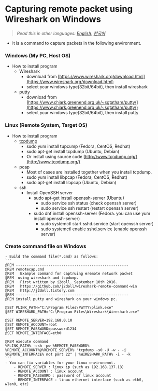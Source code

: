 # Capturing remote packet using Wireshark on Windows

> *Read this in other languages: [English](README.md), [한국어](README.ko.md)*

- It is a command to capture packets in the following environment.

### Windows (My PC, Host OS)
  - How to install program
    - Wireshark
		- download from [https://www.wireshark.org/download.html](https://www.wireshark.org/download.html)
		- select your windows type(32bit/64bit), then install wireshark
    - putty
		- download from [https://www.chiark.greenend.org.uk/~sgtatham/putty/](https://www.chiark.greenend.org.uk/~sgtatham/putty/)
		- select your windows type(32bit/64bit), then install putty

### Linux (Remote System, Target OS)
  - How to install program
    - [tcpdump](http://www.tcpdump.org/)
		- sudo yum install tupcump (Fedora, CentOS, Redhat)
		- sudo apt-get install tcpdump (Ubuntu, Debian)
		- Or install using source code [http://www.tcpdump.org/](http://www.tcpdump.org/)	
    - pcap
		- Most of cases are installed together when you install tcpdump.
		- sudo yum install libpcap (Fedora, CentOS, Redhat)
		- sudo apt-get install libpcap (Ubuntu, Debian)
	- ssh
		- Install OpenSSH server
			- sudo apt-get install openssh-server (Ubuntu)
				- sudo service ssh status (check openssh server)
				- sudo service ssh restart (restart openssh server)
			- sudo dnf install openssh-server (Fedora. you can use yum install openssh-server)
				- sudo systemctl start sshd.service (start openssh server)
				- sudo systemctl enable sshd.service (enable openssh server)

### Create command file on Windows
	- Build the command file(*.cmd) as follows:
	```
	@REM ---------------------------------------------------- 
	@REM remotecap.cmd
	@REM   Example command for captruing eremote network packet
	@REM  using wireshark and tcpdump. 
	@REM   First written by j2doll. September 10th 2016. 
	@REM   https://github.com/j2doll/wireshark-remote-command-win
	@REM   http://j2doll.tistory.com
	@REM ---------------------------------------------------- 
	@REM install putty and wireshark on your windows pc. 

	@SET PLINK_PATH="C:\Program Files\PuTTY\plink.exe" 
	@SET WIRESHARK_PATH="C:\Program Files\Wireshark\Wireshark.exe" 

	@SET REMOTE_SERVER=192.168.0.10 
	@SET REMOTE_ACCOUNT=root 
	@SET REMOTE_PASSWORD=password1234 
	@SET REMOTE_INTERFACE=eth0 

	@REM execute command 
	%PLINK_PATH% -ssh -pw %REMOTE_PASSWORD% %REMOTE_ACCOUNT%@%REMOTE_SERVER% "tcpdump -s0 -U -w - -i %REMOTE_INTERFACE% not port 22" | %WIRESHARK_PATH% -i - -k
	```
	- You can fix variables for your linux environemnt.
		- REMOTE_SERVER : linux ip (such as 192.168.137.18)
		- REMOTE_ACCOUNT : linux account 
		- REMOTE_PASSWORD : password of linux account
		- REMOTE_INTERFACE : linux ethernet interface (such as eth0, wlan0, etc)



